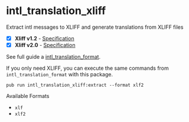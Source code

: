 # intl_translation_xliff

Extract intl messages to XLIFF and generate translations from XLIFF files

- [X] **Xliff v1.2** - [Specification](http://docs.oasis-open.org/xliff/v1.2/os/xliff-core.html)
- [X] **Xliff v2.0** - [Specification](http://docs.oasis-open.org/xliff/xliff-core/v2.0/xliff-core-v2.0.html)

See full guide a [intl_translation_format](https://github.com/jamesblasco/intl_translation_format).

If you only need XLIFF, you can execute the same commands from `intl_translation_format` with this package.

`pub run intl_translation_xliff:extract --format xlf2`

Available Formats 
- `xlf`
- `xlf2`
